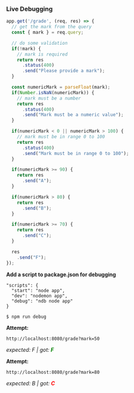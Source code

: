 ### Live Debugging

<div class="row">
<div class="cell-3">
<div class="smallest">

```js
app.get('/grade', (req, res) => {
  // get the mark from the query
  const { mark } = req.query;

  // do some validation
  if(!mark) {
    // mark is required
    return res
      .status(400)
      .send("Please provide a mark");
  }

  const numericMark = parseFloat(mark);
  if(Number.isNaN(numericMark)) {
    // mark must be a number
    return res
      .status(400)
      .send("Mark must be a numeric value");
  }

  if(numericMark < 0 || numericMark > 100) {
    // mark must be in range 0 to 100
    return res
      .status(400)
      .send("Mark must be in range 0 to 100");
  }

  if(numericMark >= 90) {
    return res
      .send("A");
  } 

  if(numericMark > 80) {
    return res
      .send("B");
  }

  if(numericMark >= 70) {
    return res
      .send("C");
  }

  res
    .send("F");
});
```

</div>
</div>
<div class="cell-3">

**Add a script to package.json for debugging**

``` {data-span="4:3:80 .highlight"}
"scripts": {
  "start": "node app",
  "dev": "nodemon app",
  "debug": "ndb node app"
}

$ npm run debug
```

**Attempt:**

```text
http://localhost:8080/grade?mark=50
```

<div class="smaller">

<em>expected: F | got: <span style="color: green;"><strong>F</strong></span></em>

</div>

**Attempt:**

```text
http://localhost:8080/grade?mark=80
```

<div class="smaller">

<em>expected: B | got: <span style="color: red;"><strong>C</strong></span></em>

</div>

</div>
</div>

